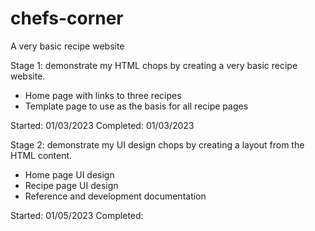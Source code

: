 # chefs-corner

A very basic recipe website

Stage 1: demonstrate my HTML chops by creating a very basic recipe website.

- Home page with links to three recipes
- Template page to use as the basis for all recipe pages

Started: 01/03/2023
Completed: 01/03/2023

Stage 2: demonstrate my UI design chops by creating a layout from the HTML content.

- Home page UI design
- Recipe page UI design
- Reference and development documentation

Started: 01/05/2023
Completed:
